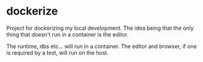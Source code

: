 dockerize
=========

Project for dockerizing my local development. The idea being that the only thing that doesn't run in a container is the editor.

The runtime, dbs etc... will run in a container. The editor and browser, if one is required by a test, will run on the host.
